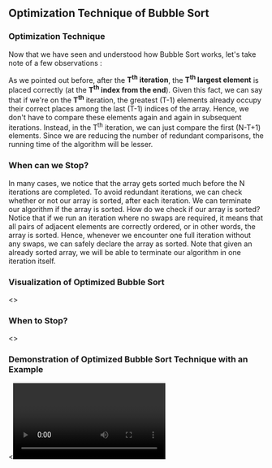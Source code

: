 ## Optimization Technique of Bubble Sort

### Optimization Technique

Now that we have seen and understood how Bubble Sort works, let's take note of a few observations :

   As we pointed out before, after the **T<sup>th</sup> iteration**, the **T<sup>th</sup> largest element** is placed correctly (at the **T<sup>th</sup>  index from the end**).
   Given this fact, we can say that if we're on the **T<sup>th</sup>**  iteration, the greatest (T-1) elements already occupy their correct places among the last (T-1) indices of the array.
   Hence, we don't have to compare these elements again and again in subsequent iterations. Instead, in the T<sup>th</sup>  iteration, we can just compare the first (N-T+1) elements.
   Since we are reducing the number of redundant comparisons, the running time of the algorithm will be lesser.

### When can we Stop?

   In many cases, we notice that the array gets sorted much before the N iterations are completed.
   To avoid redundant iterations, we can check whether or not our array is sorted, after each iteration. We can terminate our algorithm if the array is sorted.
   How do we check if our array is sorted? Notice that if we run an iteration where no swaps are required, it means that all pairs of adjacent elements are correctly ordered, or in other words, the array is sorted.
   Hence, whenever we encounter one full iteration without any swaps, we can safely declare the array as sorted.
   Note that given an already sorted array, we will be able to terminate our algorithm in one iteration itself.

### Visualization of Optimized Bubble Sort
<<image>>

### When to Stop?
<<image>>
### Demonstration of Optimized Bubble Sort Technique with an Example
<<video>>
